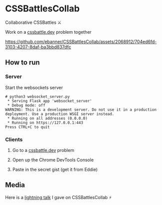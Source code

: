 # CSSBattlesCollab

Collaborative CSSBattles ⚔️

Work on a [cssbattle.dev](https://cssbattle.dev) problem together

https://github.com/ebanner/CSSBattlesCollab/assets/2068912/704ed6fd-3103-4207-8daf-ba3bbd837dfc

## How to run

### Server

Start the websockets server

```
# python3 websocket_server.py 
 * Serving Flask app 'websocket_server'
 * Debug mode: off
WARNING: This is a development server. Do not use it in a production deployment. Use a production WSGI server instead.
 * Running on all addresses (0.0.0.0)
 * Running on https://127.0.0.1:443
Press CTRL+C to quit
```

### Clients

1. Go to a [cssbattle.dev](https://cssbattle.dev) problem

2. Open up the Chrome DevTools Console

3. Paste in the secret gist (get it from Eddie)
   
## Media

Here is a [lightning talk](https://www.youtube.com/watch?v=pzLXQYZpOPU&t=2948s) I gave on CSSBattlesCollab ⚡️
